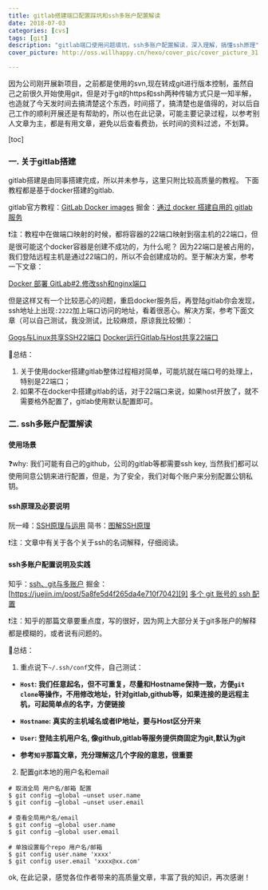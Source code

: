 ```yaml
---
title: gitlab搭建端口配置踩坑和ssh多账户配置解读
date: 2018-07-03
categories: [cvs]
tags: [git]
description: "gitlab端口使用问题填坑，ssh多账户配置解读，深入理解，搞懂ssh原理"
cover_picture: http://oss.willhappy.cn/hexo/cover_pic/cover_picture_31.jpg

---
```


因为公司刚开展新项目，之前都是使用的svn,现在转成git进行版本控制，虽然自己之前很久开始使用git，但是对于git的https和ssh两种传输方式只是一知半解，也造就了今天发时间去搞清楚这个东西，时间搭了，搞清楚也是值得的，对以后自己工作的顺利开展还是有帮助的，所以也在此记录，可能主要记录过程，以参考别人文章为主，都是有用文章，避免以后查看费劲，长时间的资料过滤，不划算。

<!--more-->

[toc]

### 一. 关于gitlab搭建

gitlab搭建是由同事搭建完成，所以并未参与，这里只附比较高质量的教程。
下面教程都是基于docker搭建的gitlab.

gitlab官方教程：[GitLab Docker images][1]
掘金：[通过 docker 搭建自用的 gitlab 服务][2]

❗注：教程中在做端口映射的时候，都将容器的22端口映射到宿主机的22端口，但是很可能这个docker容器是创建不成功的，为什么呢？ 因为22端口是被占用的，我们登陆远程主机是通过22端口的，所以不会创建成功的。至于解决方案，参考一下文章：

[Docker 部署 GitLab#2.修改ssh和nginx端口][3]

但是这样又有一个比较恶心的问题，重启docker服务后，再登陆gitlab你会发现，ssh地址上出现`:2222`加上端口访问的地址，看着很恶心。解决方案，参考下面文章（可以自己测试，我没测试，比较麻烦，原谅我比较懒）：

[Gogs与Linux共享SSH22端口][4]
[Docker运行Gitlab与Host共享22端口][5]

📌总结：
1. 关于使用docker搭建gitlab整体过程相对简单，可能坑就在端口号的处理上，特别是22端口；
2. 如果不在docker中搭建gitlab的话，对于22端口来说，如果host开放了，就不需要格外配置了，gitlab使用默认配置即可。

### 二. ssh多账户配置解读

#### 使用场景

❓why: 我们可能有自己的github，公司的gitlab等都需要ssh key, 当然我们都可以使用同意公钥来进行配置，但是，为了安全，我们对每个账户来分别配置公钥私钥。

#### ssh原理及必要说明

阮一峰：[SSH原理与运用][6]
简书：[图解SSH原理][7]

❗注：文章中有关于各个关于ssh的名词解释，仔细阅读。

#### ssh多账户配置说明及实践

知乎：[ssh、git与多账户][8]
掘金：[https://juejin.im/post/5a8fe5d4f265da4e710f7042][9]
[多个 git 账号的 ssh 配置][10]

❗注：知乎的那篇文章要重点度，写的很好，因为网上大部分关于git多账户的解释都是模糊的，或者说有问题的。

📌总结：
1. 重点说下`~/.ssh/conf`文件，自己测试：
- **`Host`: 我们任意起名，但不可重复，尽量和Hostname保持一致，方便`git clone`等操作，不用修改地址，针对gitlab,github等，如果连接的是远程主机，可起简单点的名字，方便链接**

- **`Hostname`: 真实的主机域名或者IP地址，要与Host区分开来**
- **`User`: 登陆主机用户名, 像github,gitlab等服务提供商固定为git,默认为git**
- **参考`知乎`那篇文章，充分理解这几个字段的意思，很重要**

2. 配置git本地的用户名和email

```shell
# 取消全局 用户名/邮箱 配置
$ git config –global –unset user.name
$ git config –global –unset user.email

# 查看全局用户名/email
$ git config –global user.name
$ git config –global user.email

# 单独设置每个repo 用户名/邮箱
$ git config user.name 'xxxx'
$ git config user.email 'xxxx@xx.com'

```

ok, 在此记录，感觉各位作者带来的高质量文章，丰富了我的知识，再次感谢！

[1]: https://docs.gitlab.com/omnibus/docker/README.html#after-starting-a-container
[2]: https://juejin.im/post/5a4c9ff36fb9a04507700fcc
[3]: https://92du.github.io/2018/06/28/Docker%E9%83%A8%E7%BD%B2GitLab/
[4]: https://devtor.cn/operation/gogs-and-linux-shares-port22.html
[5]: http://notes.guoliangwu.com/2018/04/19/gitlab-docker-share-22-port/
[6]: http://www.ruanyifeng.com/blog/2011/12/ssh_remote_login.html
[7]: https://www.jianshu.com/p/33461b619d53
[8]: https://zhuanlan.zhihu.com/p/31253789
[9]: https://juejin.im/post/5a8fe5d4f265da4e710f7042
[10]: https://w3ctrain.com/2016/03/06/mutiple-ssh-key/